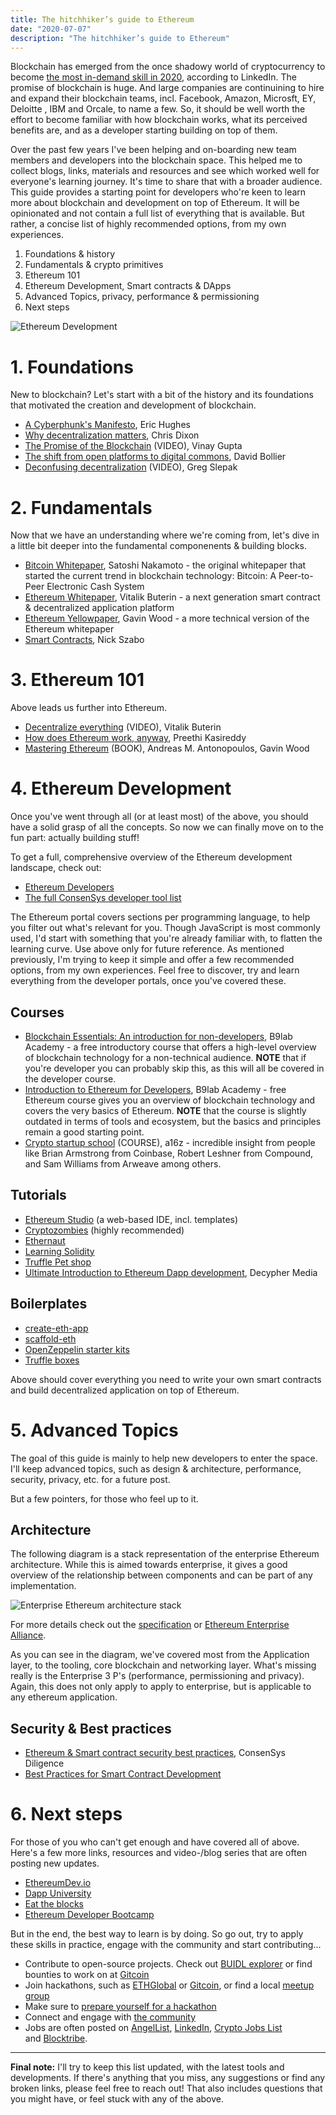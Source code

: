 ```yaml
---
title: The hitchhiker’s guide to Ethereum 
date: "2020-07-07"
description: "The hitchhiker’s guide to Ethereum"
---
```


Blockchain has emerged from the once shadowy world of cryptocurrency to become [the most in-demand skill in 2020](https://business.linkedin.com/talent-solutions/blog/trends-and-research/2020/most-in-demand-hard-and-soft-skills), according to LinkedIn. The promise of blockchain is huge. And large companies are continuining to hire and expand their blockchain teams, incl. Facebook, Amazon, Microsft, EY, Deloitte , IBM and Orcale, to name a few. So, it should be well worth the effort to become familiar with how blockchain works, what its perceived benefits are, and as a developer starting building on top of them. 

Over the past few years I've been helping and on-boarding new team members and developers into the blockchain space. This helped me to collect blogs, links, materials and resources and see which worked well for everyone's learning journey. It's time to share that with a broader audience. This guide provides a starting point for developers who're keen to learn more about blockchain and development on top of Ethereum. It will be opinionated and not contain a full list of everything that is available. But rather, a concise list of highly recommended options, from my own experiences. 

1. Foundations & history
1. Fundamentals & crypto primitives
1. Ethereum 101
1. Ethereum Development, Smart contracts & DApps 
1. Advanced Topics, privacy, performance & permissioning 
1. Next steps 

![Ethereum Development](../assets/images/ethereum-guide.png)

# 1. Foundations 

New to blockchain? Let's start with a bit of the history and its foundations that motivated the creation and development of blockchain.

- [A Cyberphunk's Manifesto](https://www.activism.net/cypherpunk/manifesto.html), Eric Hughes
- [Why decentralization matters](https://onezero.medium.com/why-decentralization-matters-5e3f79f7638e), Chris Dixon
- [The Promise of the Blockchain](https://vimeo.com/161183966) (VIDEO), Vinay Gupta
- [The shift from open platforms to digital commons](http://www.bollier.org/blog/shift-open-platforms-digital-commons), David Bollier
- [Deconfusing decentralization](https://youtu.be/7S1IqaSLrq8) (VIDEO), Greg Slepak

# 2. Fundamentals 

Now that we have an understanding where we're coming from, let's dive in a little bit deeper into the fundamental componenents & building blocks.

- [Bitcoin Whitepaper](https://bitcoin.org/bitcoin.pdf), Satoshi Nakamoto - the original whitepaper that started the current trend in blockchain technology: Bitcoin: A Peer-to-Peer Electronic Cash System
- [Ethereum Whitepaper](https://ethereum.org/en/whitepaper/), Vitalik Buterin - a next generation smart contract & decentralized application platform
- [Ethereum Yellowpaper](https://ethereum.github.io/yellowpaper/paper.pdf), Gavin Wood - a more technical version of the Ethereum whitepaper
- [Smart Contracts](https://www.fon.hum.uva.nl/rob/Courses/InformationInSpeech/CDROM/Literature/LOTwinterschool2006/szabo.best.vwh.net/smart.contracts.html), Nick Szabo

# 3. Ethereum 101 

Above leads us further into Ethereum.

- [Decentralize everything](https://youtu.be/WSN5BaCzsbo) (VIDEO), Vitalik Buterin
- [How does Ethereum work, anyway](https://www.preethikasireddy.com/post/how-does-ethereum-work-anyway), Preethi Kasireddy
- [Mastering Ethereum](https://github.com/ethereumbook/ethereumbook) (BOOK), Andreas M. Antonopoulos, Gavin Wood

# 4. Ethereum Development 

Once you've went through all (or at least most) of the above, you should have a solid grasp of all the concepts. So now we can finally move on to the fun part: actually building stuff! 

To get a full, comprehensive overview of the Ethereum development landscape, check out:
- [Ethereum Developers](https://ethereum.org/en/developers/)
- [The full ConsenSys developer tool list](https://github.com/ConsenSys/ethereum-developer-tools-list)

The Ethereum portal covers sections per programming language, to help you filter out what's relevant for you. Though JavaScript is most commonly used, I'd start with something that you're already familiar with, to flatten the learning curve. Use above only for future reference. As mentioned previously, I'm trying to keep it simple and offer a few recommended options, from my own experiences. Feel free to discover, try and learn everything from the developer portals, once you've covered these.

## Courses
- [Blockchain Essentials: An introduction for non-developers](https://academy.b9lab.com/courses/course-v1:Blab+BEC-FREE+2018-08/about), B9lab Academy - a free introductory course that offers a high-level overview of blockchain technology for a non-technical audience. **NOTE** that if you're developer you can probably skip this, as this will all be covered in the developer course. 
- [Introduction to Ethereum for Developers](https://academy.b9lab.com/courses/B9lab/X16-0/2016/about), B9lab Academy - free Ethereum course gives you an overview of blockchain technology and covers the very basics of Ethereum. **NOTE** that the course is slightly outdated in terms of tools and ecosystem, but the basics and principles remain a good starting point. 
- [Crypto startup school](https://a16z.com/crypto-startup-school/) (COURSE), a16z - incredible insight from people like Brian Armstrong from Coinbase, Robert Leshner from Compound, and Sam Williams from Arweave among others.

## Tutorials 
- [Ethereum Studio](https://studio.ethereum.org/) (a web-based IDE, incl. templates)
- [Cryptozombies](https://cryptozombies.io/) (highly recommended)
- [Ethernaut](https://ethernaut.openzeppelin.com/) 
- [Learning Solidity](https://docs.openzeppelin.com/learn/)
- [Truffle Pet shop](https://www.trufflesuite.com/tutorials/pet-shop)
- [Ultimate Introduction to Ethereum Dapp development](https://www.youtube.com/watch?v=rmtsh7Q7sbE&list=PLV1JDFUtrXpFh85G-Ddyy2kLSafaB9biQ), Decypher Media

## Boilerplates
- [create-eth-app](https://github.com/PaulRBerg/create-eth-app)
- [scaffold-eth](https://github.com/austintgriffith/scaffold-eth)
- [OpenZeppelin starter kits](https://openzeppelin.com/starter-kits/)
- [Truffle boxes](https://www.trufflesuite.com/boxes)

Above should cover everything you need to write your own smart contracts and build decentralized application on top of Ethereum. 

# 5. Advanced Topics 

The goal of this guide is mainly to help new developers to enter the space. I'll keep advanced topics, such as design & architecture, performance, security, privacy, etc. for a future post. 

But a few pointers, for those who feel up to it. 

## Architecture 

The following diagram is a stack representation of the enterprise Ethereum architecture. While this is aimed towards enterprise, it gives a good overview of the relationship between components and can be part of any implementation. 

![Enterprise Ethereum architecture stack](../assets/images/eth-architecture.png)

For more details check out the [specification](https://entethalliance.github.io/client-spec/spec.html#sec-smart-contract-tools-sublayer) or [Ethereum Enterprise Alliance](https://entethalliance.org/resources/).

As you can see in the diagram, we've covered most from the Application layer, to the tooling, core blockchain and networking layer. What's missing really is the Enterprise 3 P's (performance, permissioning and privacy). Again, this does not only apply to apply to enterprise, but is applicable to any ethereum application. 

## Security & Best practices 
- [Ethereum & Smart contract security best practices](https://consensys.github.io/smart-contract-best-practices/), ConsenSys Diligence
- [Best Practices for Smart Contract Development](https://yos.io/2019/11/10/smart-contract-development-best-practices/)

# 6. Next steps 

For those of you who can't get enough and have covered all of above. Here's a few more links, resources and video-/blog series that are often posting new updates.

- [EthereumDev.io](https://ethereumdev.io/)
- [Dapp University](https://www.dappuniversity.com/)
- [Eat the blocks](https://www.youtube.com/c/eattheblocks)
- [Ethereum Developer Bootcamp](https://www.chainshot.com/)

But in the end, the best way to learn is by doing. So go out, try to apply these skills in practice, engage with the community and start contributing...

- Contribute to open-source projects. Check out [BUIDL explorer](https://buidl-explorer.herokuapp.com/) or find bounties to work on at [Gitcoin](https://gitcoin.co/explorer)
- Join hackathons, such as [ETHGlobal](https://www.ethglobal.co/) or [Gitcoin](http://gitcoin.co/hackathon), or find a local [meetup group](https://www.meetup.com/topics/ethereum/)
- Make sure to [prepare yourself for a hackathon](https://medium.com/@wslyvh/preparing-for-a-blockchain-hackathon-38f27d2468b5)
- Connect and engage with [the community](https://ethereum.org/en/community/)
- Jobs are often posted on [AngelList](https://angel.co/), [LinkedIn](https://linkedin.com/jobs), [Crypto Jobs List](https://cryptojobslist.com/) and [Blocktribe](https://blocktribe.com/).

---

**Final note:** I'll try to keep this list updated, with the latest tools and developments. If there's anything that you miss, any suggestions or find any broken links, please feel free to reach out! That also includes questions that you might have, or feel stuck with any of the above.